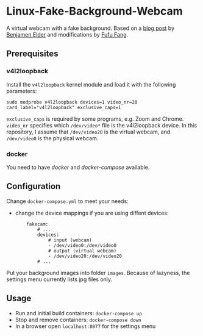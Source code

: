 # Linux-Fake-Background-Webcam

A virtual webcam with a fake background.
Based on a [blog post](https://elder.dev/posts/open-source-virtual-background/)
by [Benjamen Elder](https://github.com/BenTheElder/) and modifications by
[Fufu Fang](https://github.com/fangfufu/Linux-Fake-Background-Webcam).

## Prerequisites

### v4l2loopback

Install the `v4l2loopback` kernel module and load it with the following parameters:

    sudo modprobe v4l2loopback devices=1 video_nr=20 card_label="v4l2loopback" exclusive_caps=1

`exclusive_caps` is required by some programs, e.g. Zoom and Chrome.
`video_nr` specifies which `/dev/video*` file is the v4l2loopback device.
In this repository, I assume that `/dev/video20` is the virtual webcam, and
`/dev/video0` is the physical webcam.

### docker

You need to have *docker* and *docker-compose* available.

## Configuration 

Change `docker-compose.yml` to meet your needs:

- change the device mappings if you are using diffent devices:
  ```
      fakecam:
          # ...
          devices:
              # input (webcam)
              - /dev/video0:/dev/video0
              # output (virtual webcam)
              - /dev/video20:/dev/video20
          # ...
  ```

Put your background images into folder `images`.
Because of lazyness, the settings menu currently lists jpg files only.

## Usage

 - Run and initial build containers: ``docker-compose up``
 - Stop and remove containers: ``docker-compose down``
 - In a browser open `localhost:8077` for the settings menu
